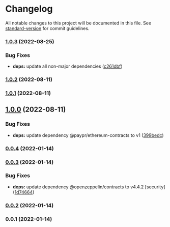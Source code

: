 # Changelog

All notable changes to this project will be documented in this file. See [standard-version](https://github.com/conventional-changelog/standard-version) for commit guidelines.

### [1.0.3](https://github.com/paypr/gnossis-chain-contracts/compare/v1.0.2...v1.0.3) (2022-08-25)

### Bug Fixes

- **deps:** update all non-major dependencies ([c261dbf](https://github.com/paypr/gnossis-chain-contracts/commit/c261dbf2d03ce237daed4b029fd804c988aabd60))

### [1.0.2](https://github.com/paypr/gnossis-chain-contracts/compare/v1.0.1...v1.0.2) (2022-08-11)

### [1.0.1](https://github.com/paypr/gnossis-chain-contracts/compare/v1.0.0...v1.0.1) (2022-08-11)

## [1.0.0](https://github.com/paypr/gnossis-chain-contracts/compare/v0.0.4...v1.0.0) (2022-08-11)

### Bug Fixes

- **deps:** update dependency @paypr/ethereum-contracts to v1 ([399bedc](https://github.com/paypr/gnossis-chain-contracts/commit/399bedc643888546d3845d352bf94fdf21d2a391))

### [0.0.4](https://github.com/paypr/gnossis-chain-contracts/compare/v0.0.3...v0.0.4) (2022-01-14)

### [0.0.3](https://github.com/paypr/gnossis-chain-contracts/compare/v0.0.2...v0.0.3) (2022-01-14)

### Bug Fixes

- **deps:** update dependency @openzeppelin/contracts to v4.4.2 [security] ([1d74664](https://github.com/paypr/gnossis-chain-contracts/commit/1d74664bffcfcd6cf5c428cc2f647eaf3156dbcf))

### [0.0.2](https://github.com/paypr/gnossis-chain-contracts/compare/v0.0.1...v0.0.2) (2022-01-14)

### 0.0.1 (2022-01-14)

